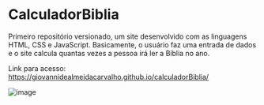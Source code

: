 # CalculadorBiblia
 Primeiro repositório versionado, um site desenvolvido com as linguagens HTML, CSS e JavaScript. Basicamente, o usuário faz uma entrada de dados e o site calcula quantas vezes a pessoa irá ler a Bíblia no ano.

Link para acesso: https://giovannidealmeidacarvalho.github.io/calculadorBiblia/

![image](https://github.com/GiovanniDeAlmeidaCarvalho/calculadorBiblia/assets/123241877/c75920c7-4ad7-467d-9b2a-feec5e4b1be9)
